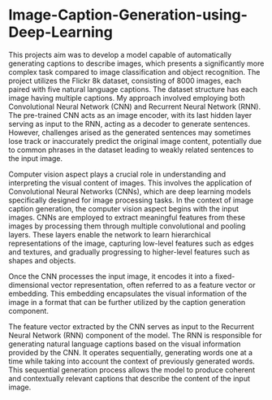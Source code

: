 # Image-Caption-Generation-using-Deep-Learning

This projects aim was to develop a model capable of automatically generating captions to describe images, which presents a significantly more complex task compared to image classification and object recognition. The project utilizes the Flickr 8k dataset, consisting of 8000 images, each paired with five natural language captions. The dataset structure has each image having multiple captions. My approach involved employing both Convolutional Neural Network (CNN) and Recurrent Neural Network (RNN). The pre-trained CNN acts as an image encoder, with its last hidden layer serving as input to the RNN, acting as a decoder to generate sentences. However, challenges arised as the generated sentences may sometimes lose track or inaccurately predict the original image content, potentially due to common phrases in the dataset leading to weakly related sentences to the input image.

Computer vision aspect plays a crucial role in understanding and interpreting the visual content of images. This involves the application of Convolutional Neural Networks (CNNs), which are deep learning models specifically designed for image processing tasks. In the context of image caption generation, the computer vision aspect begins with the input images. CNNs are employed to extract meaningful features from these images by processing them through multiple convolutional and pooling layers. These layers enable the network to learn hierarchical representations of the image, capturing low-level features such as edges and textures, and gradually progressing to higher-level features such as shapes and objects.

Once the CNN processes the input image, it encodes it into a fixed-dimensional vector representation, often referred to as a feature vector or embedding. This embedding encapsulates the visual information of the image in a format that can be further utilized by the caption generation component.

The feature vector extracted by the CNN serves as input to the Recurrent Neural Network (RNN) component of the model. The RNN is responsible for generating natural language captions based on the visual information provided by the CNN. It operates sequentially, generating words one at a time while taking into account the context of previously generated words. This sequential generation process allows the model to produce coherent and contextually relevant captions that describe the content of the input image.

